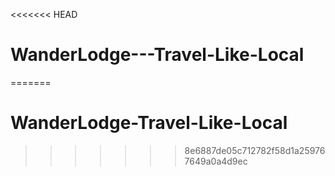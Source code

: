 <<<<<<< HEAD
# WanderLodge---Travel-Like-Local
=======
# WanderLodge-Travel-Like-Local
>>>>>>> 8e6887de05c712782f58d1a259767649a0a4d9ec
